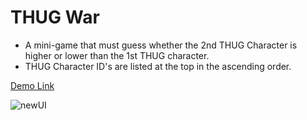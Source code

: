 # THUG War
- A mini-game that must guess whether the 2nd THUG Character is higher or lower than the 1st THUG character. 
- THUG Character ID's are listed at the top in the ascending order. 

[Demo Link](http://asset.moss.land/ThugWar/index.html)

![newUI](https://user-images.githubusercontent.com/13128375/191896638-2c74fc4f-53d7-4511-be9a-d03840479da5.gif)
